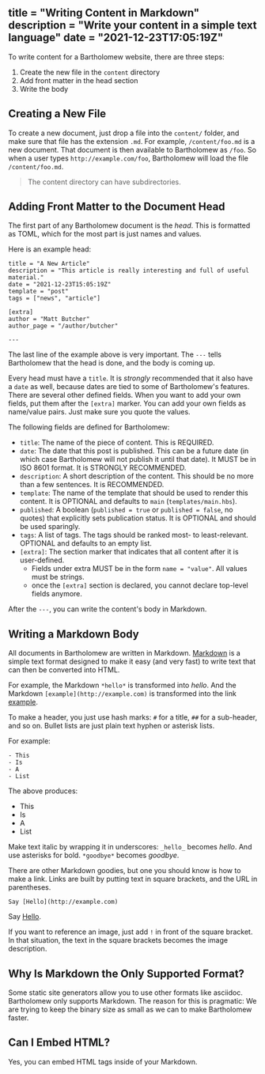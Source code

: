 title = "Writing Content in Markdown"
description = "Write your content in a simple text language"
date = "2021-12-23T17:05:19Z"
---

To write content for a Bartholomew website, there are three steps:

1. Create the new file in the `content` directory
1. Add front matter in the head section
1. Write the body

## Creating a New File

To create a new document, just drop a file into the `content/` folder, and make sure
that file has the extension `.md`. For example, `/content/foo.md` is a new document.
That document is then available to Bartholomew as `/foo`. So when a user types
`http://example.com/foo`, Bartholomew will load the file `/content/foo.md`.

> The content directory can have subdirectories.

## Adding Front Matter to the Document Head

The first part of any Bartholomew document is the _head_. This is formatted as TOML, which for the most part is just names and values.

Here is an example head:

```
title = "A New Article"
description = "This article is really interesting and full of useful material."
date = "2021-12-23T15:05:19Z"
template = "post"
tags = ["news", "article"]

[extra]
author = "Matt Butcher"
author_page = "/author/butcher"

---
```

The last line of the example above is very important. The `---` tells Bartholomew that the head is done, and the body is coming up.

Every head must have a `title`. It is _strongly_ recommended that it also have a `date` as well, because dates are tied to some of Bartholomew's features.
There are several other defined fields. When you want to add your own fields, put them after the `[extra]` marker.
You can add your own fields as name/value pairs. Just make sure you quote the values.

The following fields are defined for Bartholomew:

- `title`: The name of the piece of content. This is REQUIRED.
- `date`: The date that this post is published. This can be a future date (in which case Bartholomew will not publish it until that date). It MUST be in ISO 8601 format. It is STRONGLY RECOMMENDED.
- `description`: A short description of the content. This should be no more than a few sentences. It is RECOMMENDED.
- `template`: The name of the template that should be used to render this content. It is OPTIONAL and defaults to `main` (`templates/main.hbs`).
- `published`: A boolean (`published = true` or `published = false`, no quotes) that explicitly sets publication status. It is OPTIONAL and should be used sparingly.
- `tags`: A list of tags. The tags should be ranked most- to least-relevant. OPTIONAL and defaults to an empty list.
- `[extra]`: The section marker that indicates that all content after it is user-defined.
    - Fields under extra MUST be in the form `name = "value"`. All values must be strings.
    - once the `[extra]` section is declared, you cannot declare top-level fields anymore.

After the `---`, you can write the content's body in Markdown.

## Writing a Markdown Body

All documents in Bartholomew are written in Markdown.
[Markdown]() is a simple text format designed to make it easy (and very fast)
to write text that can then be converted into HTML.

For example, the Markdown `*hello*` is transformed into *hello*. And the Markdown
`[example](http://example.com)` is transformed into the link [example](http://example.com).

To make a header, you just use hash marks: `#` for a title, `##` for a sub-header, and so on.
Bullet lists are just plain text hyphen or asterisk lists.

For example:

```
- This
- Is
- A
- List
```

The above produces:

- This
- Is
- A
- List

Make text italic by wrapping it in underscores: `_hello_` becomes _hello_. And use
asterisks for bold. `*goodbye*` becomes *goodbye*.

There are other Markdown goodies, but one you should know is how to make a link.
Links are built by putting text in square brackets, and the URL in parentheses.

```
Say [Hello](http://example.com)
```

Say [Hello](http://example.com).

If you want to reference an image, just add `!` in front of the square bracket. In that
situation, the text in the square brackets becomes the image description.

## Why Is Markdown the Only Supported Format?

Some static site generators allow you to use other formats like asciidoc.
Bartholomew only supports Markdown.
The reason for this is pragmatic: We are trying to keep the binary size as small as we can to make Bartholomew faster.

## Can I Embed HTML?

Yes, you can embed HTML tags inside of your Markdown.
